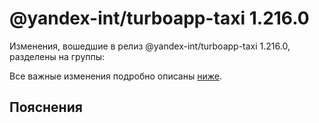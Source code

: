 # @yandex-int/turboapp-taxi 1.216.0

<!-- ЧЕЛОВЕЧЕСКОЕ ВСТУПЛЕНИЕ -->

Изменения, вошедшие в релиз @yandex-int/turboapp-taxi 1.216.0, разделены на группы:

Все важные изменения подробно описаны [ниже](#Пояснения).

## Пояснения

